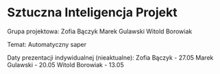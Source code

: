 # Sztuczna Inteligencja Projekt

Grupa projektowa:
Zofia Bączyk
Marek Gulawski
Witold Borowiak

Temat: Automatyczny saper

Daty prezentacji indywidualnej (nieaktualne):
Zofia Bączyk - 27.05
Marek Gulawski - 20.05
Witold Borowiak - 13.05
